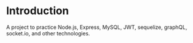 # Introduction

A project to practice Node.js, Express, MySQL, JWT, sequelize, graphQL, socket.io, and other technologies.

